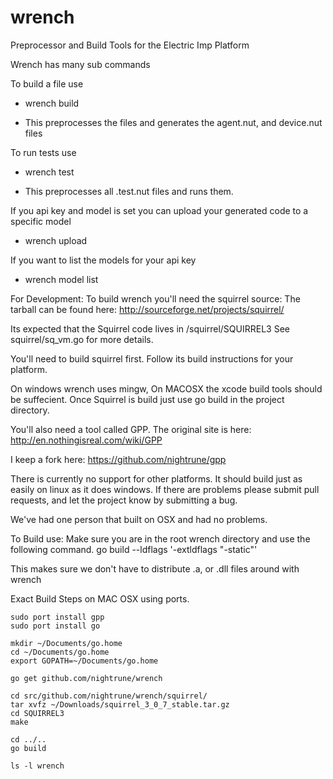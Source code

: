 # wrench
Preprocessor and Build Tools for the Electric Imp Platform

Wrench has many sub commands

To build a file use
- wrench build

- This preprocesses the files and generates the agent.nut, and device.nut files

To run tests use
- wrench test

- This preprocesses all .test.nut files and runs them.


If you api key and model is set you can upload your generated code to a specific
model
- wrench upload

If you want to list the models for your api key
- wrench model list


For Development:
  To build wrench you'll need the squirrel source:
  The tarball can be found here:
  http://sourceforge.net/projects/squirrel/

  Its expected that the Squirrel code lives in <project dir>/squirrel/SQUIRREL3
  See squirrel/sq_vm.go for more details.

  You'll need to build squirrel first.
  Follow its build instructions for your platform.

  On windows wrench uses mingw, On MACOSX the xcode build tools should be suffecient.
  Once Squirrel is build just use go build in the project directory.

  You'll also need a tool called GPP. The original site is here: 
  http://en.nothingisreal.com/wiki/GPP
  
  I keep a fork here: https://github.com/nightrune/gpp
  
  There is currently no support for other platforms. It should build just
  as easily on linux as it does windows. If there are problems please submit
  pull requests, and let the project know by submitting a bug.
  
  We've had one person that built on OSX and had no problems.

To Build use:
Make sure you are in the root wrench directory and use the following command.
go build --ldflags '-extldflags "-static"'

This makes sure we don't have to distribute .a, or .dll files around with wrench

Exact Build Steps on MAC OSX using ports.

```
sudo port install gpp
sudo port install go

mkdir ~/Documents/go.home
cd ~/Documents/go.home
export GOPATH=~/Documents/go.home

go get github.com/nightrune/wrench

cd src/github.com/nightrune/wrench/squirrel/
tar xvfz ~/Downloads/squirrel_3_0_7_stable.tar.gz
cd SQUIRREL3
make

cd ../..
go build

ls -l wrench
```
